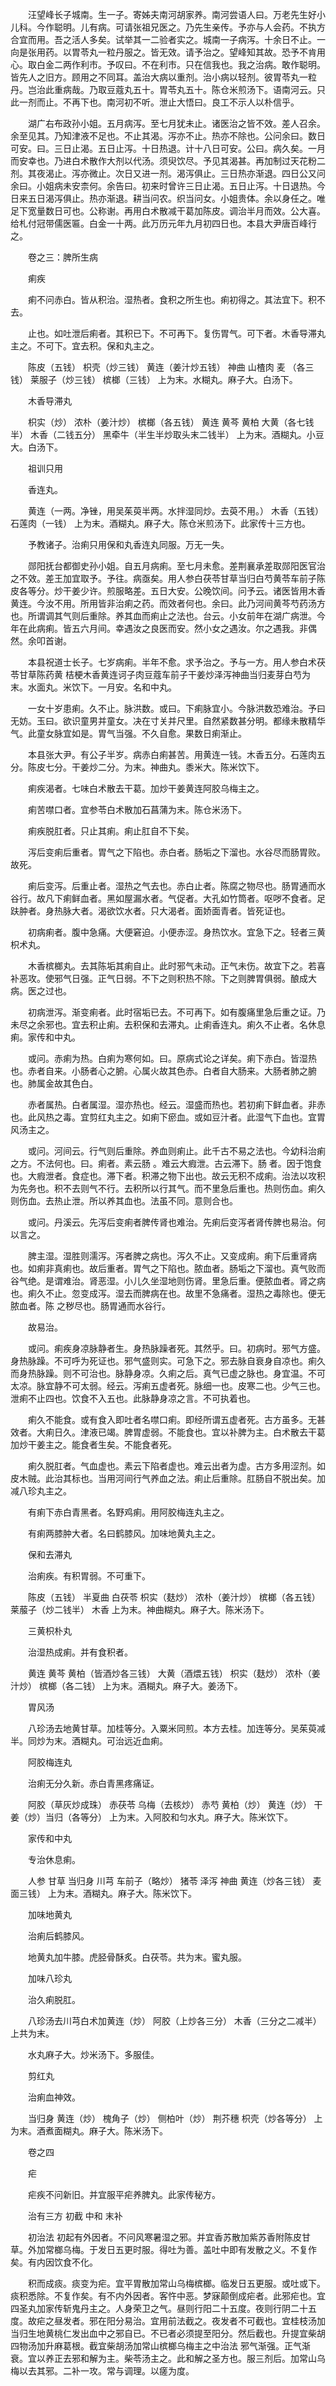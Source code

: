<!-- { "loadSidebar": true } -->
　　汪望峰长子城南。生一子。寄姊夫南河胡家养。南河尝语人曰。万老先生好小儿科。今作聪明。儿有病。可请张祖兄医之。乃先生亲传。予亦与人会药。不执方合宜而用。吾之活人多矣。试举其一二验者实之。城南一子病泻。十余日不止。一向是张用药。以胃苓丸一粒丹服之。皆无效。请予治之。望峰知其故。恐予不肯用心。取白金二两作利市。予叹曰。不在利市。只在信我也。我之治病。敢作聪明。皆先人之旧方。顾用之不同耳。盖治大病以重剂。治小病以轻剂。彼胃苓丸一粒丹。岂治此重病哉。乃取豆蔻丸五十。胃苓丸五十。陈仓米煎汤下。语南河云。只此一剂而止。不再下也。南河初不听。泄止大悟曰。良工不示人以朴信乎。

　　湖广右布政孙小姐。五月病泻。至七月犹未止。诸医治之皆不效。差人召余。余至见其。乃知津液不足也。不止其渴。泻亦不止。热亦不除也。公问余曰。数日可安。曰。三日止渴。五日止泻。十日热退。计十八日可安。公曰。病久矣。一月而安幸也。乃进白术散作大剂以代汤。须臾饮尽。予见其渴甚。再加制过天花粉二剂。其夜渴止。泻亦微止。次日又进一剂。渴泻俱止。三日热亦渐退。四日公又问余曰。小姐病未安柰何。余告曰。初来时曾许三日止渴。五日止泻。十日退热。今日来五日渴泻俱止。热亦渐退。耕当问农。织当问女。小姐贵体。余以身任之。唯足下宽量数日可也。公称谢。再用白术散减干葛加陈皮。调治半月而效。公大喜。给札付冠带儒医匾。白金一十两。此万历元年九月初四日也。本县大尹唐百峰行之。

　　卷之三：脾所生病

　　痢疾

　　痢不问赤白。皆从积治。湿热者。食积之所生也。痢初得之。其法宜下。积不去。

　　止也。如吐泄后痢者。其积已下。不可再下。复伤胃气。可下者。木香导滞丸主之。不可下。宜去积。保和丸主之。

　　陈皮（五钱） 枳壳（炒三钱） 黄连（姜汁炒五钱） 神曲 山楂肉 麦 （各三钱） 莱服子（炒三钱） 槟榔（三钱） 上为末。水糊丸。麻子大。白汤下。

　　木香导滞丸

　　枳实（炒） 浓朴（姜汁炒） 槟榔（各五钱） 黄连 黄芩 黄柏 大黄（各七钱半） 木香（二钱五分） 黑牵牛（半生半炒取头末二钱半） 上为末。酒糊丸。小豆大。白汤下。

　　祖训只用

　　香连丸。

　　黄连（一两。净锉，用吴茱萸半两。水拌湿同炒。去萸不用。） 木香（五钱） 石莲肉（一钱） 上为末。酒糊丸。麻子大。陈仓米煎汤下。此家传十三方也。

　　予教诸子。治痢只用保和丸香连丸同服。万无一失。

　　郧阳抚台都御史孙小姐。自五月病痢。至七月未愈。差荆襄承差取郧阳医官治之不效。差王加宜取予。予往。病亟矣。用人参白茯苓甘草当归白芍黄苓车前子陈皮各等分。炒干姜少许。煎服略差。五日大安。公晚饮间。问予云。诸医皆用木香黄连。今汝不用。所用皆非治痢之药。而效者何也。余曰。此乃河间黄芩芍药汤方也。所谓调其气则后重除。养其血而痢止之法也。台云。小女前年在湖广病泄。今年在此病痢。皆五六月间。幸遇汝之良医而安。然小女之遇汝。尔之遇我。非偶然。余叩首谢。

　　本县祝道士长子。七岁病痢。半年不愈。求予治之。予与一方。用人参白术茯苓甘草陈药黄 桔梗木香黄连诃子肉豆蔻车前子干姜炒泽泻神曲当归麦芽白芍为末。水面丸。米饮下。一月安。名和中丸。

　　一女十岁患痢。久不止。脉洪数。或曰。下痢脉宜小。今脉洪数恐难治。予曰无妨。玉曰。欲识童男并童女。决在寸关并尺里。自然紧数甚分明。都缘未散精华气。此童女脉宜如是。胃气当强。不久自愈。果数日痢渐止。

　　本县张大尹。有公子半岁。病赤白痢甚苦。用黄连一钱。木香五分。石莲肉五分。陈皮七分。干姜炒二分。为末。神曲丸。黍米大。陈米饮下。

　　痢疾渴者。七味白术散去干葛。加炒干姜黄连阿胶乌梅主之。

　　痢苦噤口者。宜参苓白术散加石菖蒲为末。陈仓米汤下。

　　痢疾脱肛者。只止其痢。痢止肛自不下矣。

　　泻后变痢后重者。胃气之下陷也。赤白者。肠垢之下溜也。水谷尽而肠胃败。故死。

　　痢后变泻。后重止者。湿热之气去也。赤白止者。陈腐之物尽也。肠胃通而水谷行。故凡下痢鲜血者。黑如屋漏水者。气促者。大孔如竹筒者。呕哕不食者。足趺肿者。身热脉大者。渴欲饮水者。只大渴者。面娇面青者。皆死证也。

　　初病痢者。腹中急痛。大便窘迫。小便赤涩。身热饮水。宜急下之。轻者三黄枳术丸。

　　木香槟榔丸。去其陈垢其痢自止。此时邪气未动。正气未伤。故宜下之。若喜补恶攻。使邪气日强。正气日弱。不下之则积热不除。下之则脾胃俱弱。酿成大病。医之过也。

　　初病泄泻。渐变痢者。此时宿垢已去。不可再下。如有腹痛里急后重之证。乃未尽之余邪也。宜去积止痢。去积保和去滞丸。止痢香连丸。痢久不止者。名休息痢。家传和中丸。

　　或问。赤痢为热。白痢为寒何如。曰。原病式论之详矣。痢下赤白。皆湿热也。赤者自来。小肠者心之腑。心属火故其色赤。白者自大肠来。大肠者肺之腑也。肺属金故其色白。

　　赤者属热。白者属湿。湿亦热也。经云。湿盛而热也。若初痢下鲜血者。非赤也。此风热之毒。宜剪红丸主之。如痢下瘀血。或如豆汁者。此湿气下血也。宜胃风汤主之。

　　或问。河间云。行气则后重除。养血则痢止。此千古不易之法也。今幼科治痢之方。不法何也。曰。痢者。素云肠 。难云大瘕泄。古云滞下。肠 者。因于饱食也。大瘕泄者。食症也。滞下者。积滞之物下出也。故云无积不成痢。治法以攻积为先务也。积不去则气不行。去积所以行其气。而不里急后重也。热则伤血。痢久则伤血。去热止泄。所以养其血也。法虽不同。意则合也。

　　或问。丹溪云。先泻后变痢者脾传肾也难治。先痢后变泻者肾传脾也易治。何以言之。

　　脾主湿。湿胜则濡泻。泻者脾之病也。泻久不止。又变成痢。痢下后重肾病也。如痢非真痢也。故后重者。胃气之下陷也。脓血者。肠垢之下溜也。真气败而谷气绝。是谓难治。肾恶湿。小儿久坐湿地则伤肾。里急后重。便脓血者。肾之病也。痢久不止。忽变成泻。湿去而脾病在也。故里不急痛者。湿热之毒除也。便无脓血者。陈 之秽尽也。肠胃通而水谷行。

　　故易治。

　　或问。痢疾身凉脉静者生。身热脉躁者死。其然乎。曰。初病时。邪气方盛。身热脉躁。不可呼为死证也。邪气盛则实。可急下之。邪去脉自衰身自凉也。痢久而身热脉躁。则不可治也。脉静身凉。久痢之后。真气已虚之脉也。身宜温。不可太凉。脉宜静不可太弱。经云。泻痢五虚者死。脉细一也。皮寒二也。少气三也。泄痢不止四也。饮食不入五也。此脉静身凉之言。不可执着也。

　　痢久不能食。或有食入即吐者名噤口痢。即经所谓五虚者死。古方虽多。无甚效者。大痢日久。津液已竭。脾胃虚弱。不能食也。宜以补脾为主。白术散去干葛加炒干姜主之。能食者生矣。不能食者死。

　　痢久脱肛者。气血虚也。素云下陷者虚也。难云出者为虚。古方多用涩剂。如 皮木贼。此治其标也。当用河间行气养血之法。痢止后重除。肛肠自不脱出矣。加减八珍丸主之。

　　有痢下赤白青黑者。名野鸡痢。用阿胶梅连丸主之。

　　有痢两膝肿大者。名曰鹤膝风。加味地黄丸主之。

　　保和去滞丸

　　治痢疾。有积胃弱。不可重下。

　　陈皮（五钱） 半夏曲 白茯苓 枳实（麸炒） 浓朴（姜汁炒） 槟榔（各五钱） 莱菔子（炒二钱半） 木香 上为末。神曲糊丸。麻子大。陈米汤下。

　　三黄枳朴丸

　　治湿热成痢。并有食积者。

　　黄连 黄芩 黄柏（皆酒炒各三钱） 大黄（酒煨五钱） 枳实（麸炒） 浓朴（姜汁炒） 槟榔（各二钱） 上为末。酒糊丸。麻子大。姜汤下。

　　胃风汤

　　八珍汤去地黄甘草。加桂等分。入粟米同煎。本方去桂。加连等分。吴茱萸减半。同炒为末。酒糊丸。可治远近血痢。

　　阿胶梅连丸

　　治痢无分久新。赤白青黑疼痛证。

　　阿胶（草灰炒成珠） 赤茯苓 乌梅（去核炒） 赤芍 黄柏（炒） 黄连（炒） 干姜（炒）当归（各等分） 上为末。入阿胶和匀水丸。麻子大。陈米饮下。

　　家传和中丸

　　专治休息痢。

　　人参 甘草 当归身 川芎 车前子（略炒） 猪苓 泽泻 神曲 黄连（炒各三钱） 麦面三钱） 上为末。酒糊丸。麻子大。陈米饮下。

　　加味地黄丸

　　治痢后鹤膝风。

　　地黄丸加牛膝。虎胫骨酥炙。白茯苓。共为末。蜜丸服。

　　加味八珍丸

　　治久痢脱肛。

　　八珍汤去川芎白术加黄连（炒） 阿胶（上炒各三分） 木香（三分之二减半） 上共为末。

　　水丸麻子大。炒米汤下。多服佳。

　　剪红丸

　　治痢血神效。

　　当归身 黄连（炒） 槐角子（炒） 侧柏叶（炒） 荆芥穗 枳壳（炒各等分） 上为末。酒煮面糊丸。麻子大。陈米汤下。

　　卷之四

　　疟

　　疟疾不问新旧。并宜服平疟养脾丸。此家传秘方。

　　治有三方 初截 中和 末补

　　初治法 初起有外因者。不问风寒暑湿之邪。并宜香苏散加紫苏香附陈皮甘草。外加常榔乌梅。于发日五更时服。得吐为善。盖吐中即有发散之义。不复作矣。有内因饮食不化。

　　积而成痰。痰变为疟。宜平胃散加常山乌梅槟榔。临发日五更服。或吐或下。痰积悉除。不复作矣。有不内外因者。客忤中恶。梦寐颠倒成疟者。此邪疟也。宜四圣丸加家传斩鬼丹主之。人身荣卫之气。昼则行阳二十五度。夜则行阴二十五度。故疟之昼发者。邪在阳分易治。宜用前法截之。夜发者不可截也。宜桂枝汤加当归生地黄桃仁发出血中之邪自已。不已者必须提至阳分。然后截也。升提宜柴胡四物汤加升麻葛根。截宜柴胡汤加常山槟榔乌梅主之中治法 邪气渐强。正气渐衰。宜以养正去邪和解为主。柴苓汤主之。此和解之圣方也。服三剂后。加常山乌梅以去其邪。二补一攻。常与调理。以瘥为度。

